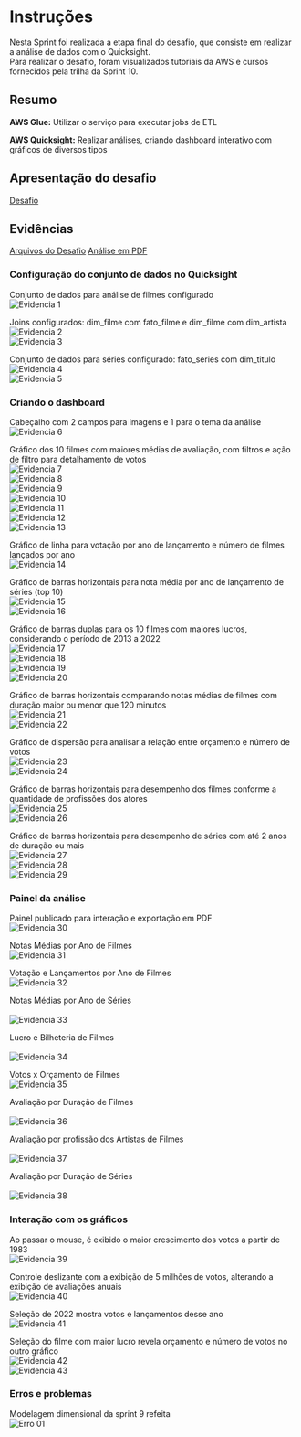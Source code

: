 # Instruções

Nesta Sprint foi realizada a etapa final do desafio, que consiste em realizar a análise de dados com o Quicksight.<br>
Para realizar o desafio, foram visualizados tutoriais da AWS e cursos fornecidos pela trilha da Sprint 10.

## Resumo

**AWS Glue:** Utilizar o serviço para executar jobs de ETL

**AWS Quicksight:** Realizar análises, criando dashboard interativo com gráficos de diversos tipos

## Apresentação do desafio

[Desafio](desafio/README.md)

## Evidências

[Arquivos do Desafio](desafio/)
[Análise em PDF](desafio/Analise.pdf)

### Configuração do conjunto de dados no Quicksight

Conjunto de dados para análise de filmes configurado<br>
![Evidencia 1](evidencias/01.png)<br>

Joins configurados: dim_filme com fato_filme e dim_filme com dim_artista<br>
![Evidencia 2](evidencias/02.png)<br>
![Evidencia 3](evidencias/03.png)<br>

Conjunto de dados para séries configurado: fato_series com dim_titulo<br>
![Evidencia 4](evidencias/04.png)<br>
![Evidencia 5](evidencias/05.png)<br>

### Criando o dashboard
Cabeçalho com 2 campos para imagens e 1 para o tema da análise<br>
![Evidencia 6](evidencias/06.png)<br>

Gráfico dos 10 filmes com maiores médias de avaliação, com filtros e ação de filtro para detalhamento de votos<br>
![Evidencia 7](evidencias/07.png)<br>
![Evidencia 8](evidencias/08.png)<br>
![Evidencia 9](evidencias/09.png)<br>
![Evidencia 10](evidencias/10.png)<br>
![Evidencia 11](evidencias/11.png)<br>
![Evidencia 12](evidencias/12.png)<br>
![Evidencia 13](evidencias/13.png)<br>

Gráfico de linha para votação por ano de lançamento e número de filmes lançados por ano<br>
![Evidencia 14](evidencias/14.png)<br>

Gráfico de barras horizontais para nota média por ano de lançamento de séries (top 10)<br>
![Evidencia 15](evidencias/15.png)<br>
![Evidencia 16](evidencias/16.png)<br>

Gráfico de barras duplas para os 10 filmes com maiores lucros, considerando o período de 2013 a 2022<br>
![Evidencia 17](evidencias/17.png)<br>
![Evidencia 18](evidencias/18.png)<br>
![Evidencia 19](evidencias/19.png)<br>
![Evidencia 20](evidencias/20.png)<br>

Gráfico de barras horizontais comparando notas médias de filmes com duração maior ou menor que 120 minutos<br>
![Evidencia 21](evidencias/21.png)<br>
![Evidencia 22](evidencias/22.png)<br>

Gráfico de dispersão para analisar a relação entre orçamento e número de votos<br>
![Evidencia 23](evidencias/23.png)<br>
![Evidencia 24](evidencias/24.png)<br>

Gráfico de barras horizontais para desempenho dos filmes conforme a quantidade de profissões dos atores<br>
![Evidencia 25](evidencias/25.png)<br>
![Evidencia 26](evidencias/26.png)<br>

Gráfico de barras horizontais para desempenho de séries com até 2 anos de duração ou mais<br>
![Evidencia 27](evidencias/27.png)<br>
![Evidencia 28](evidencias/28.png)<br>
![Evidencia 29](evidencias/29.png)<br>

### Painel da análise

Painel publicado para interação e exportação em PDF<br>
![Evidencia 30](evidencias/30.png)<br>

Notas Médias por Ano de Filmes<br>
![Evidencia 31](evidencias/31.png)<br>  

Votação e Lançamentos por Ano de Filmes<br> 
![Evidencia 32](evidencias/32.png)<br>

Notas Médias por Ano de Séries<br>  
![Evidencia 33](evidencias/33.png)<br>

Lucro e Bilheteria de Filmes<br>  
![Evidencia 34](evidencias/34.png)<br>

Votos x Orçamento de Filmes<br>
![Evidencia 35](evidencias/35.png)  

Avaliação por Duração de Filmes<br>  
![Evidencia 36](evidencias/36.png)<br>

Avaliação por profissão dos Artistas de Filmes<br>  
![Evidencia 37](evidencias/37.png)<br> 

Avaliação por Duração de Séries<br>  
![Evidencia 38](evidencias/38.png)<br>

### Interação com os gráficos

Ao passar o mouse, é exibido o maior crescimento dos votos a partir de 1983<br>
![Evidencia 39](evidencias/39.png)<br>

Controle deslizante com a exibição de 5 milhões de votos, alterando a exibição de avaliações anuais<br>
![Evidencia 40](evidencias/40.png)<br>

Seleção de 2022 mostra votos e lançamentos desse ano<br>
![Evidencia 41](evidencias/41.png)<br>

Seleção do filme com maior lucro revela orçamento e número de votos no outro gráfico<br>
![Evidencia 42](evidencias/42.png)<br>
![Evidencia 43](evidencias/43.png)<br>

### Erros e problemas

Modelagem dimensional da sprint 9 refeita<br>
![Erro 01](evidencias/modelagem.png)<br>